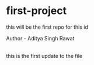 # first-project
this will be the first repo for this id 
<p>Author - Aditya Singh Rawat </p>
<br> this is the first update to the file 